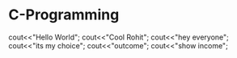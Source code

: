 # C-Programming
cout<<"Hello World";
cout<<"Cool Rohit";
cout<<"hey everyone";
cout<<"its my choice";
cout<<"outcome";
cout<<"show income";
